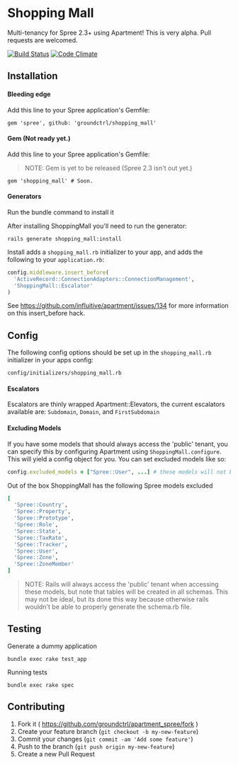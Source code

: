 # Shopping Mall

Multi-tenancy for Spree 2.3+ using Apartment! This is very alpha. Pull requests are welcomed.

[![Build Status](https://travis-ci.org/groundctrl/shopping_mall.svg?branch=master)](https://travis-ci.org/groundctrl/shopping_mall)
[![Code Climate](https://codeclimate.com/github/groundctrl/shopping_mall.png)](https://codeclimate.com/github/groundctrl/shopping_mall)

## Installation

#### Bleeding edge
Add this line to your Spree application's Gemfile:

    gem 'spree', github: 'groundctrl/shopping_mall'
    

#### Gem (Not ready yet.)
Add this line to your Spree application's Gemfile:
> NOTE: Gem is yet to be released (Spree 2.3 isn't out yet.)

    gem 'shopping_mall' # Soon.


#### Generators
Run the bundle command to install it

After installing ShoppingMall you'll need to run the generator:

    rails generate shopping_mall:install

Install adds a `shopping_mall.rb` initializer to your app, and adds the following to your `application.rb`:

```ruby
config.middleware.insert_before(
  'ActiveRecord::ConnectionAdapters::ConnectionManagement',
  'ShoppingMall::Escalator'
)
```
See https://github.com/influitive/apartment/issues/134 for more information on this insert_before hack.

## Config

The following config options should be set up in the `shopping_mall.rb` initializer in your apps config:

    config/initializers/shopping_mall.rb
    
#### Escalators

Escalators are thinly wrapped Apartment::Elevators, the current escalators available are: `Subdomain`, `Domain`, and `FirstSubdomain`

#### Excluding Models

If you have some models that should always access the 'public' tenant, you can specify this by configuring Apartment using `ShoppingMall.configure`.  This will yield a config object for you.  You can set excluded models like so:

```ruby
config.excluded_models = ["Spree::User", ...] # these models will not be multi-tenanted, but remain in the global (public) namespace
```

Out of the box ShoppingMall has the following Spree models excluded

```ruby
[
  'Spree::Country',
  'Spree::Property',
  'Spree::Prototype',
  'Spree::Role',
  'Spree::State',
  'Spree::TaxRate',
  'Spree::Tracker',
  'Spree::User',
  'Spree::Zone',
  'Spree::ZoneMember'
]
```

> NOTE: Rails will always access the 'public' tenant when accessing these models,  but note that tables will be created in all schemas.  This may not be ideal, but its done this way because otherwise rails wouldn't be able to properly generate the schema.rb file.


## Testing

Generate a dummy application

    bundle exec rake test_app

Running tests

    bundle exec rake spec

## Contributing

1. Fork it ( https://github.com/groundctrl/apartment_spree/fork )
2. Create your feature branch (`git checkout -b my-new-feature`)
3. Commit your changes (`git commit -am 'Add some feature'`)
4. Push to the branch (`git push origin my-new-feature`)
5. Create a new Pull Request
